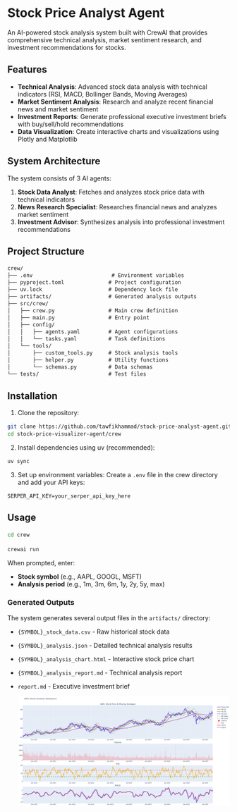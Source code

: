 # Stock Price Analyst Agent

An AI-powered stock analysis system built with CrewAI that provides comprehensive technical analysis, market sentiment research, and investment recommendations for stocks.

## Features

- **Technical Analysis**: Advanced stock data analysis with technical indicators (RSI, MACD, Bollinger Bands, Moving Averages)
- **Market Sentiment Analysis**: Research and analyze recent financial news and market sentiment
- **Investment Reports**: Generate professional executive investment briefs with buy/sell/hold recommendations
- **Data Visualization**: Create interactive charts and visualizations using Plotly and Matplotlib

## System Architecture

The system consists of 3 AI agents:

1. **Stock Data Analyst**: Fetches and analyzes stock price data with technical indicators
2. **News Research Specialist**: Researches financial news and analyzes market sentiment  
3. **Investment Advisor**: Synthesizes analysis into professional investment recommendations

## Project Structure

```
crew/
├── .env                         # Environment variables
├── pyproject.toml              # Project configuration
├── uv.lock                     # Dependency lock file
├── artifacts/                  # Generated analysis outputs
├── src/crew/
│   ├── crew.py                 # Main crew definition
│   ├── main.py                 # Entry point
│   ├── config/
│   │   ├── agents.yaml         # Agent configurations
│   │   └── tasks.yaml          # Task definitions
│   └── tools/
│       ├── custom_tools.py     # Stock analysis tools
│       ├── helper.py           # Utility functions
│       └── schemas.py          # Data schemas
└── tests/                      # Test files
```


## Installation

1. Clone the repository:
```bash
git clone https://github.com/tawfikhammad/stock-price-analyst-agent.git
cd stock-price-visualizer-agent/crew
```

2. Install dependencies using uv (recommended):
```bash
uv sync
```

3. Set up environment variables:
Create a `.env` file in the crew directory and add your API keys:
```
SERPER_API_KEY=your_serper_api_key_here
```

## Usage

```bash
cd crew

crewai run
```

When prompted, enter:
- **Stock symbol** (e.g., AAPL, GOOGL, MSFT)
- **Analysis period** (e.g., 1m, 3m, 6m, 1y, 2y, 5y, max)

### Generated Outputs

The system generates several output files in the `artifacts/` directory:

- `{SYMBOL}_stock_data.csv` - Raw historical stock data
- `{SYMBOL}_analysis.json` - Detailed technical analysis results
- `{SYMBOL}_analysis_chart.html` - Interactive stock price chart
- `{SYMBOL}_analysis_report.md` - Technical analysis report
- `report.md` - Executive investment brief

  ![analysis_chart](https://github.com/tawfikhammad/stock-price-analyst-agent/blob/492a7006dc16c3b0c6ec4226de22ea644dade178/crew/artifacts/image.png)
